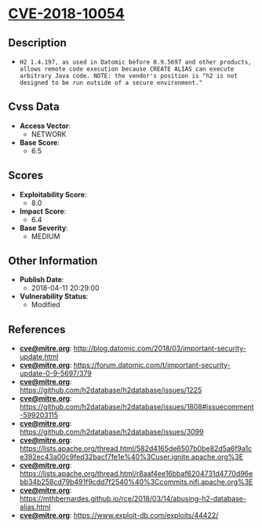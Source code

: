 
# [CVE-2018-10054](http://blog.datomic.com/2018/03/important-security-update.html)

## Description

- `H2 1.4.197, as used in Datomic before 0.9.5697 and other products, allows remote code execution because CREATE ALIAS can execute arbitrary Java code. NOTE: the vendor's position is "h2 is not designed to be run outside of a secure environment."`

## Cvss Data

- **Access Vector**:
  - NETWORK
- **Base Score**:
  - 6.5

## Scores

- **Exploitability Score**:
  - 8.0
- **Impact Score**:
  - 6.4
- **Base Severity**:
  - MEDIUM

## Other Information

- **Publish Date**:
  - 2018-04-11 20:29:00
- **Vulnerability Status**:
  - Modified

## References

- **cve@mitre.org**: http://blog.datomic.com/2018/03/important-security-update.html
- **cve@mitre.org**: https://forum.datomic.com/t/important-security-update-0-9-5697/379
- **cve@mitre.org**: https://github.com/h2database/h2database/issues/1225
- **cve@mitre.org**: https://github.com/h2database/h2database/issues/1808#issuecomment-599203115
- **cve@mitre.org**: https://github.com/h2database/h2database/issues/3099
- **cve@mitre.org**: https://lists.apache.org/thread.html/582d4165de6507b0be82d5a6f9a1ce392ec43a00c9fed32bacf7fe1e%40%3Cuser.ignite.apache.org%3E
- **cve@mitre.org**: https://lists.apache.org/thread.html/r8aaf4ee16bbaf6204731d4770d96ebb34b258cd79b491f9cdd7f2540%40%3Ccommits.nifi.apache.org%3E
- **cve@mitre.org**: https://mthbernardes.github.io/rce/2018/03/14/abusing-h2-database-alias.html
- **cve@mitre.org**: https://www.exploit-db.com/exploits/44422/
